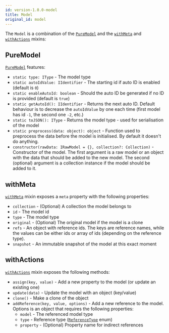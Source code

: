 ```yaml
---
id: version-1.0.0-model
title: Model
original_id: model
---
```


The `Model` is a combination of the [`PureModel`](../api-reference/pure-model) and the [`withMeta`](../mixins/with-meta) and [`withActions`](../mixins/with-actions) mixins:

## PureModel

[`PureModel`](../api-reference/pure-model) features:

- `static type: IType` - The model type
- `static autoIdValue: IIdentifier` - The starting id if auto ID is enabled (default is `0`)
- `static enableAutoId: boolean` - Should the auto ID be generated if no ID is provided (default is `true`)
- `static getAutoId(): IIdentifier` - Returns the next auto ID. Default behaviour is to decrease the `autoIdValue` by one each time (first model has id `-1`, the second one `-2`, etc.)
- `static toJSON(): IType` - Returns the model type - used for serialisation of the model
- `static preprocess(data: object): object` - Function used to preprocess the data before the model is initialised. By default it doesn't do anything.
- `constructor(rawData: IRawModel = {}, collection?: Collection)` - Constructor of the model. The first argument is a raw model or an object with the data that should be added to the new model. The second (optional) argument is a collection instance if the model should be added to it.

## withMeta

[`withMeta`](../mixins/with-meta) mixin exposes a `meta` property with the following properties:

- `collection` - (Optional) A collection the model belongs to
- `id` - The model id
- `type` - The model type
- `original` - (Optional) The original model if the model is a clone
- `refs` - An object with reference ids. The keys are reference names, while the values can be either ids or array of ids (depending on the reference type).
- `snapshot` - An immutable snapshot of the model at this exact moment

## withActions

[`withActions`](../mixins/with-actions) mixin exposes the following methods:

- `assign(key, value)` - Add a new property to the model (or update an existing one)
- `update(data)` - Update the model with an object (key/value)
- `clone()` - Make a clone of the object
- `addReference(key, value, options)` - Add a new reference to the model. Options is an object that requires the following properties:
  - `model` - The referenced model type
  - `type` - Reference type ([`ReferenceType`](References#dynamic-references) enum)
  - `property` - (Optional) Property name for indirect references
